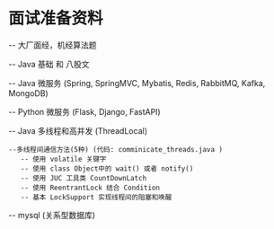 # 面试准备资料

-- 大厂面经，机经算法题

-- Java 基础 和 八股文

-- Java 微服务 (Spring, SpringMVC, Mybatis, Redis, RabbitMQ, Kafka, MongoDB)

-- Python 微服务 (Flask, Django, FastAPI)

-- Java 多线程和高并发 (ThreadLocal) </br>
  
    --多线程间通信方法(5种) (代码: comminicate_threads.java )
       -- 使用 volatile 关键字
       -- 使用 class Object中的 wait() 或者 notify()
       -- 使用 JUC 工具类 CountDownLatch
       -- 使用 ReentrantLock 结合 Condition
       -- 基本 LockSupport 实现线程间的阻塞和唤醒

-- mysql (关系型数据库)

